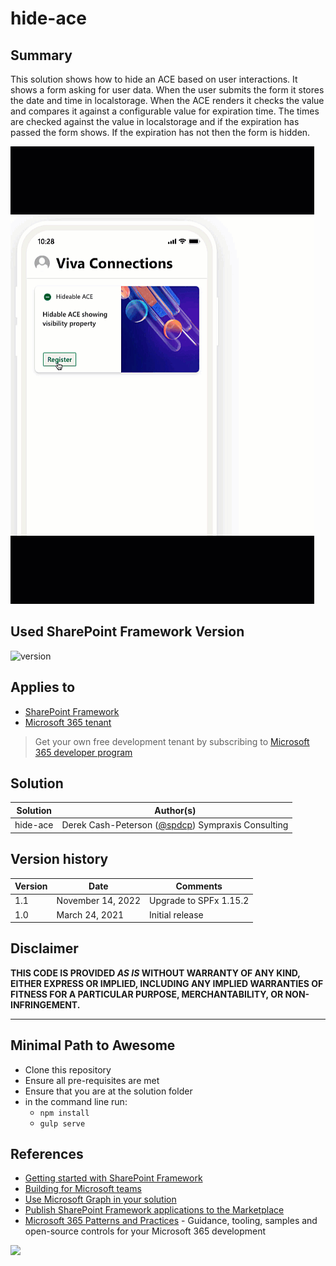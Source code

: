 # hide-ace

## Summary

This solution shows how to hide an ACE based on user interactions. It shows a form asking for user data. When the user submits the form it stores the date and time in localstorage. When the ACE renders it checks the value and compares it against a configurable value for expiration time. The times are checked against the value in localstorage and if the expiration has passed the form shows. If the expiration has not then the form is hidden.

![Example](./assets/demo.gif)

## Used SharePoint Framework Version

![version](https://img.shields.io/badge/version-1.15.2-green.svg)

## Applies to

- [SharePoint Framework](https://aka.ms/spfx)
- [Microsoft 365 tenant](https://docs.microsoft.com/en-us/sharepoint/dev/spfx/set-up-your-developer-tenant)

> Get your own free development tenant by subscribing to [Microsoft 365 developer program](http://aka.ms/o365devprogram)

## Solution

Solution|Author(s)
--------|---------
hide-ace| Derek Cash-Peterson ([@spdcp](https://twitter.com/spdcp)) Sympraxis Consulting

## Version history

Version|Date|Comments
-------|----|--------
1.1|November 14, 2022|Upgrade to SPFx 1.15.2
1.0|March 24, 2021|Initial release

## Disclaimer

**THIS CODE IS PROVIDED *AS IS* WITHOUT WARRANTY OF ANY KIND, EITHER EXPRESS OR IMPLIED, INCLUDING ANY IMPLIED WARRANTIES OF FITNESS FOR A PARTICULAR PURPOSE, MERCHANTABILITY, OR NON-INFRINGEMENT.**

---

## Minimal Path to Awesome

- Clone this repository
- Ensure all pre-requisites are met
- Ensure that you are at the solution folder
- in the command line run:
  - `npm install`
  - `gulp serve`

## References

- [Getting started with SharePoint Framework](https://docs.microsoft.com/en-us/sharepoint/dev/spfx/set-up-your-developer-tenant)
- [Building for Microsoft teams](https://docs.microsoft.com/en-us/sharepoint/dev/spfx/build-for-teams-overview)
- [Use Microsoft Graph in your solution](https://docs.microsoft.com/en-us/sharepoint/dev/spfx/web-parts/get-started/using-microsoft-graph-apis)
- [Publish SharePoint Framework applications to the Marketplace](https://docs.microsoft.com/en-us/sharepoint/dev/spfx/publish-to-marketplace-overview)
- [Microsoft 365 Patterns and Practices](https://aka.ms/m365pnp) - Guidance, tooling, samples and open-source controls for your Microsoft 365 development

<img src="https://pnptelemetry.azurewebsites.net/sp-dev-fx-aces/samples/ImageCard-HideACE" />
